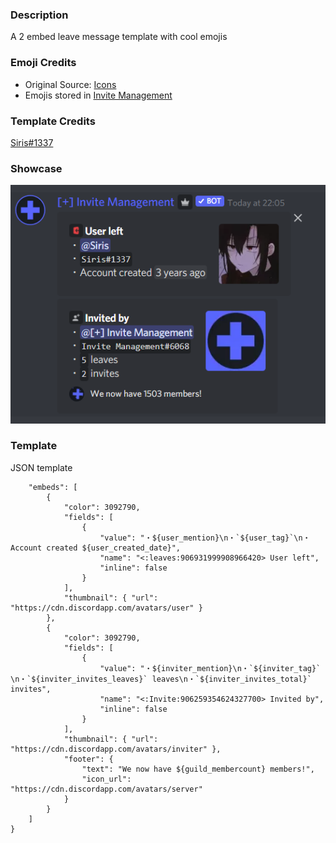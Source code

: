 ### Description

A 2 embed leave message template with cool emojis

### Emoji Credits

- Original Source: [Icons](https://discord.gg/gpkNkYKr8G)
- Emojis stored in [Invite Management](https://discord.gg/EdT6KNmxSD)

### Template Credits

[Siris#1337](https://discord.com/users/581451736305106985)

### Showcase

![showcase](assets/2embeds.png 'Showcase')

### Template

JSON template

```json{
	"embeds": [
		{
			"color": 3092790,
			"fields": [
				{
					"value": "・${user_mention}\n・`​${user_tag}`​\n・Account created ${user_created_date}",
					"name": "<:leaves:906931999908966420> User left",
					"inline": false
				}
			],
			"thumbnail": { "url": "https://cdn.discordapp.com/avatars/user" }
		},
		{
			"color": 3092790,
			"fields": [
				{
					"value": "・${inviter_mention}\n・`​${inviter_tag}`​\n・`​${inviter_invites_leaves}`​ leaves\n・`​${inviter_invites_total}`​ invites",
					"name": "<:Invite:906259354624327700> Invited by",
					"inline": false
				}
			],
			"thumbnail": { "url": "https://cdn.discordapp.com/avatars/inviter" },
			"footer": {
				"text": "We now have ${guild_membercount} members!",
				"icon_url": "https://cdn.discordapp.com/avatars/server"
			}
		}
	]
}
```
